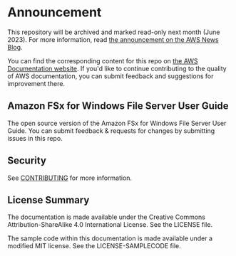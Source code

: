 # Announcement

This repository will be archived and marked read-only next month (June 2023). For more information, read [the announcement on the AWS News Blog](https://aws.amazon.com/blogs/aws/retiring-the-aws-documentation-on-github/).

You can find the corresponding content for this repo on [the AWS Documentation website](https://docs.aws.amazon.com/fsx/latest/WindowsGuide). If you'd like to continue contributing to the quality of AWS documentation, you can submit feedback and suggestions for improvement there.

## Amazon FSx for Windows File Server User Guide

The open source version of the Amazon FSx for Windows File Server User Guide. You can submit feedback & requests for changes by submitting issues in this repo.

## Security

See [CONTRIBUTING](CONTRIBUTING.md#security-issue-notifications) for more information.

## License Summary

The documentation is made available under the Creative Commons Attribution-ShareAlike 4.0 International License. See the LICENSE file.

The sample code within this documentation is made available under a modified MIT license. See the LICENSE-SAMPLECODE file.
